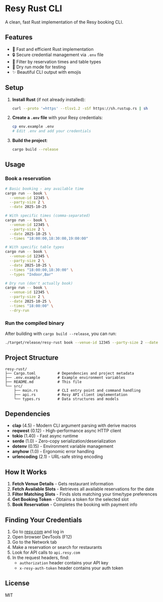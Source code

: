 # Resy Rust CLI

A clean, fast Rust implementation of the Resy booking CLI.

## Features

- 🚀 Fast and efficient Rust implementation
- 🔒 Secure credential management via `.env` file
- 🎯 Filter by reservation times and table types
- 🏃 Dry run mode for testing
- ✨ Beautiful CLI output with emojis

## Setup

1. **Install Rust** (if not already installed):
   ```bash
   curl --proto '=https' --tlsv1.2 -sSf https://sh.rustup.rs | sh
   ```

2. **Create a `.env` file** with your Resy credentials:
   ```bash
   cp env.example .env
   # Edit .env and add your credentials
   ```

3. **Build the project**:
   ```bash
   cargo build --release
   ```

## Usage

### Book a reservation

```bash
# Basic booking - any available time
cargo run -- book \
  --venue-id 12345 \
  --party-size 2 \
  --date 2025-10-25

# With specific times (comma-separated)
cargo run -- book \
  --venue-id 12345 \
  --party-size 2 \
  --date 2025-10-25 \
  --times "18:00:00,18:30:00,19:00:00"

# With specific table types
cargo run -- book \
  --venue-id 12345 \
  --party-size 2 \
  --date 2025-10-25 \
  --times "18:00:00,18:30:00" \
  --types "Indoor,Bar"

# Dry run (don't actually book)
cargo run -- book \
  --venue-id 12345 \
  --party-size 2 \
  --date 2025-10-25 \
  --times "18:00:00" \
  --dry-run
```

### Run the compiled binary

After building with `cargo build --release`, you can run:

```bash
./target/release/resy-rust book --venue-id 12345 --party-size 2 --date 2025-10-25 --times "18:00:00"
```

## Project Structure

```
resy-rust/
├── Cargo.toml          # Dependencies and project metadata
├── .env.example        # Example environment variables
├── README.md           # This file
└── src/
    ├── main.rs         # CLI entry point and command handling
    ├── api.rs          # Resy API client implementation
    └── types.rs        # Data structures and models
```

## Dependencies

- **clap** (4.5) - Modern CLI argument parsing with derive macros
- **reqwest** (0.12) - High-performance async HTTP client
- **tokio** (1.40) - Fast async runtime
- **serde** (1.0) - Zero-copy serialization/deserialization
- **dotenv** (0.15) - Environment variable management
- **anyhow** (1.0) - Ergonomic error handling
- **urlencoding** (2.1) - URL-safe string encoding

## How It Works

1. **Fetch Venue Details** - Gets restaurant information
2. **Fetch Available Slots** - Retrieves all available reservations for the date
3. **Filter Matching Slots** - Finds slots matching your time/type preferences
4. **Get Booking Token** - Obtains a token for the selected slot
5. **Book Reservation** - Completes the booking with payment info

## Finding Your Credentials

1. Go to [resy.com](https://resy.com) and log in
2. Open browser DevTools (F12)
3. Go to the Network tab
4. Make a reservation or search for restaurants
5. Look for API calls to `api.resy.com`
6. In the request headers, find:
   - `authorization` header contains your API key
   - `x-resy-auth-token` header contains your auth token

## License

MIT

